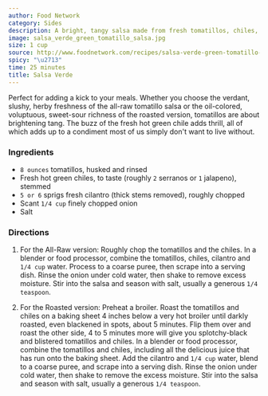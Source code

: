 ```yaml
---
author: Food Network
category: Sides
description: A bright, tangy salsa made from fresh tomatillos, chiles, and cilantro.
image: salsa_verde_green_tomatillo_salsa.jpg
size: 1 cup
source: http://www.foodnetwork.com/recipes/salsa-verde-green-tomatillo-salsa-recipe.html
spicy: "\u2713"
time: 25 minutes
title: Salsa Verde
---
```


Perfect for adding a kick to your meals. Whether you choose the verdant, slushy, herby freshness of the all-raw tomatillo salsa or the oil-colored, voluptuous, sweet-sour richness of the roasted version, tomatillos are about brightening tang. The buzz of the fresh hot green chile adds thrill, all of which adds up to a condiment most of us simply don't want to live without.

### Ingredients

* `8 ounces` tomatillos, husked and rinsed
* Fresh hot green chiles, to taste (roughly `2` serranos or `1` jalapeno), stemmed
* `5 or 6` sprigs fresh cilantro (thick stems removed), roughly chopped
* Scant `1/4 cup` finely chopped onion
* Salt

### Directions

1. For the All-Raw version: Roughly chop the tomatillos and the chiles. In a blender or food processor, combine the tomatillos, chiles, cilantro and `1/4 cup` water. Process to a coarse puree, then scrape into a serving dish. Rinse the onion under cold water, then shake to remove excess moisture. Stir into the salsa and season with salt, usually a generous `1/4 teaspoon`.

2. For the Roasted version: Preheat a broiler. Roast the tomatillos and chiles on a baking sheet 4 inches below a very hot broiler until darkly roasted, even blackened in spots, about 5 minutes. Flip them over and roast the other side, 4 to 5 minutes more will give you splotchy-black and blistered tomatillos and chiles. In a blender or food processor, combine the tomatillos and chiles, including all the delicious juice that has run onto the baking sheet. Add the cilantro and `1/4 cup` water, blend to a coarse puree, and scrape into a serving dish. Rinse the onion under cold water, then shake to remove the excess moisture. Stir into the salsa and season with salt, usually a generous `1/4 teaspoon`.
